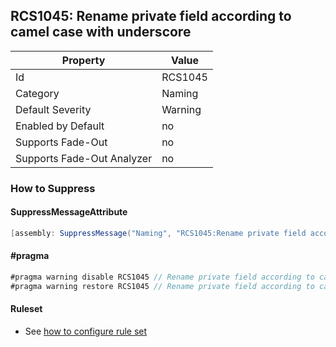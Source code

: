 ## RCS1045: Rename private field according to camel case with underscore

Property | Value
--- | --- 
Id | RCS1045
Category | Naming
Default Severity | Warning
Enabled by Default | no
Supports Fade-Out | no
Supports Fade-Out Analyzer | no

### How to Suppress

#### SuppressMessageAttribute

```csharp
[assembly: SuppressMessage("Naming", "RCS1045:Rename private field according to camel case with underscore.", Justification = "<Pending>")]
```

#### \#pragma

```csharp
#pragma warning disable RCS1045 // Rename private field according to camel case with underscore.
#pragma warning restore RCS1045 // Rename private field according to camel case with underscore.
```

#### Ruleset

* See [how to configure rule set](../HowToConfigureAnalyzers.md)
